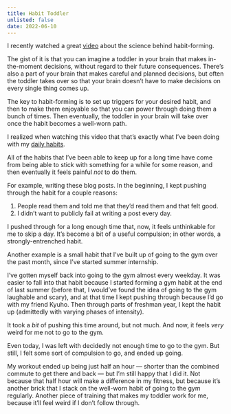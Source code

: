```yaml
---
title: Habit Toddler
unlisted: false
date: 2022-06-10
---
```


I recently watched a great [video](https://www.youtube.com/watch?v=75d_29QWELk) about the science behind habit-forming.

The gist of it is that you can imagine a toddler in your brain that makes in-the-moment decisions, without regard to their future consequences. There’s also a part of your brain that makes careful and planned decisions, but often the toddler takes over so that your brain doesn’t have to make decisions on every single thing comes up.

The key to habit-forming is to set up triggers for your desired habit, and then to make them enjoyable so that you can power through doing them a bunch of times. Then eventually, the toddler in your brain will take over once the habit becomes a well-worn path.

I realized when watching this video that that’s exactly what I’ve been doing with my [daily habits](/daily-habits).

All of the habits that I’ve been able to keep up for a long time have come from being able to stick with something for a while for some reason, and then eventually it feels painful _not_ to do them.

For example, writing these blog posts. In the beginning, I kept pushing through the habit for a couple reasons:

1. People read them and told me that they’d read them and that felt good.
2. I didn’t want to publicly fail at writing a post every day.

I pushed through for a long enough time that, now, it feels unthinkable for me to skip a day. It’s become a bit of a useful compulsion; in other words, a strongly-entrenched habit.

Another example is a small habit that I’ve built up of going to the gym over the past month, since I’ve started summer internship.

I’ve gotten myself back into going to the gym almost every weekday. It was easier to fall into that habit because I started forming a gym habit at the end of last summer (before that, I would’ve found the idea of going to the gym laughable and scary), and at that time I kept pushing through because I’d go with my friend Kyuho. Then through parts of freshman year, I kept the habit up (admittedly with varying phases of intensity).

It took a _bit_ of pushing this time around, but not much. And now, it feels _very_ weird for me not to go to the gym.

Even today, I was left with decidedly not enough time to go to the gym. But still, I felt some sort of compulsion to go, and ended up going.

My workout ended up being just half an hour — shorter than the combined commute to get there and back — but I’m still happy that I did it. Not because that half hour will make a difference in my fitness, but because it’s another brick that I stack on the well-worn habit of going to the gym regularly. Another piece of training that makes my toddler work for me, because it’ll feel weird if I don’t follow through.
